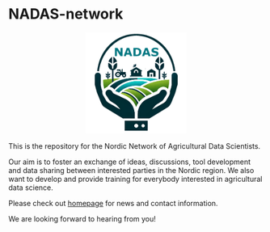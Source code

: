 # NADAS-network

<p align="center">
  <img src="../NADAS.png" width="200"/>
</p>


This is the repository for the Nordic Network of Agricultural Data Scientists. 

Our aim is to foster an exchange of ideas, discussions, tool development and data sharing between interested parties in the Nordic region. We also want to develop and provide training for everybody interested in agricultural data science.

Please check out [homepage](https://nadas-network.github.io/homepage/) for news and contact information. 

We are looking forward to hearing from you!
